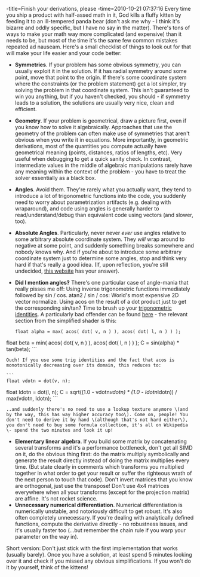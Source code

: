 -title=Finish your derivations, please
-time=2010-10-21 07:37:16
Every time you ship a product with half\-assed math in it, God kills a fluffy kitten by feeding it to an ill\-tempered panda bear \(don't ask me why \- I think it's bizarre and oddly specific, but I have no say in the matter\). There's tons of ways to make your math way more complicated \(and expensive\) than it needs to be, but most of the time it's the same few common mistakes repeated ad nauseam. Here's a small checklist of things to look out for that will make your life easier and your code better:

* **Symmetries**. If your problem has some obvious symmetry, you can usually exploit it in the solution. If it has radial symmetry around some point, move that point to the origin. If there's some coordinate system where the constraints \(or the problem statement\) get a lot simpler, try solving the problem in that coordinate system. This isn't guaranteed to win you anything, but if you haven't checked, you should \- if symmetry leads to a solution, the solutions are usually very nice, clean and efficient.
* **Geometry**. If your problem is geometrical, draw a picture first, even if you know how to solve it algebraically. Approaches that use the geometry of the problem can often make use of symmetries that aren't obvious when you write it in equations. More importantly, in geometric derivations, most of the quantities you compute actually have geometrical meaning \(points, distances, ratios of lengths, etc\). Very useful when debugging to get a quick sanity check. In contrast, intermediate values in the middle of algebraic manipulations rarely have any meaning within the context of the problem \- you have to treat the solver essentially as a black box.
* **Angles**. Avoid them. They're rarely what you actually want, they tend to introduce a lot of trigonometric functions into the code, you suddenly need to worry about parametrization artifacts \(e.g. dealing with wraparound\), and code using angles is generally harder to read/understand/debug than equivalent code using vectors \(and slower, too\).
* **Absolute Angles**. Particularly, never never *ever* use angles relative to some arbitrary absolute coordinate system. They *will* wrap around to negative at some point, and suddenly something breaks somewhere and nobody knows why. And if you're about to introduce some arbitrary coordinate system just to determine some angles, stop and think very hard if that's really a good idea. \(If, upon reflection, you're still undecided, [this website](http://www.nooooooooooooooo.com/) has your answer\).
* **Did I mention angles?** There's one particular case of angle\-mania that really pisses me off: Using inverse trigonometric functions immediately followed by sin / cos. atan2 / sin / cos: World's most expensive 2D vector normalize. Using acos on the result of a dot product just to get the corresponding sin/tan? Time to brush up your [trigonometric identities](http://en.wikipedia.org/wiki/List_of_trigonometric_identities#Inverse_trigonometric_functions). A particularly bad offender can be found [here](http://wiki.gamedev.net/index.php/D3DBook:\(Lighting\)_Oren-Nayar) \- the relevant section from the simplified shader is this:
    
    ```
    float alpha = max( acos( dot( v, n ) ), acos( dot( l, n ) ) );
float beta  = min( acos( dot( v, n ) ), acos( dot( l, n ) ) );
C = sin(alpha) * tan(beta);
    ```
    
    Ouch! If you use some trig identities and the fact that acos is monotonically decreasing over its domain, this reduces to:
    
    ```
    float vdotn = dot(v, n);
float ldotn = dot(l, n);
C = sqrt((1.0 - vdotn*vdotn) * (1.0 - ldotn*ldotn))
  / max(vdotn, ldotn);
    ```
    
    ..and suddenly there's no need to use a lookup texture anymore \(and by the way, this has way higher accuracy too\). Come on, people! You don't need to derive it by hand \(although that's not hard either\), you don't need to buy some formula collection, it's all on Wikipedia \- spend the two minutes and look it up!
* **Elementary linear algebra**. If you build some matrix by concatenating several transforms and it's a performance bottleneck, don't get all SIMD on it, do the obvious thing first: do the matrix multiply symbolically and generate the result directly instead of doing the matrix multiplies every time. \(But state clearly in comments which transforms you multiplied together in what order to get your result or suffer the righteous wrath of the next person to touch that code\). Don't invert matrices that you know are orthogonal, just use the transpose! Don't use 4x4 matrices everywhere when all your transforms \(except for the projection matrix\) are affine. It's not rocket science.
* **Unnecessary numerical differentiation**. Numerical differentiation is numerically unstable, and notoriously difficult to get robust. It's also often completely unnecessary. If you're dealing with analytically defined functions, compute the derivative directly \- no robustness issues, and it's usually faster too \(...but remember the chain rule if you warp your parameter on the way in\).

Short version: Don't just stick with the first implementation that works \(usually barely\). Once you have a solution, at least spend 5 minutes looking over it and check if you missed any obvious simplifications. If you won't do it by yourself, think of the kittens!